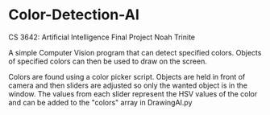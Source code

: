 # Color-Detection-AI

CS 3642: Artificial Intelligence
Final Project
Noah Trinite

A simple Computer Vision program that can detect specified colors.
Objects of specified colors can then be used to draw on the screen.

Colors are found using a color picker script. Objects are held in front of camera and then sliders are adjusted so only the wanted object is in the window.
The values from each slider represent the HSV values of the color and can be added to the "colors" array in DrawingAI.py
